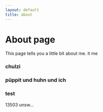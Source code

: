 ```yaml
---
layout: default
title: about
---
```


# About page

This page tells you a little bit about me.
it me
### chulzi
### püppit und huhn und ich
### test
13503 unsw...
